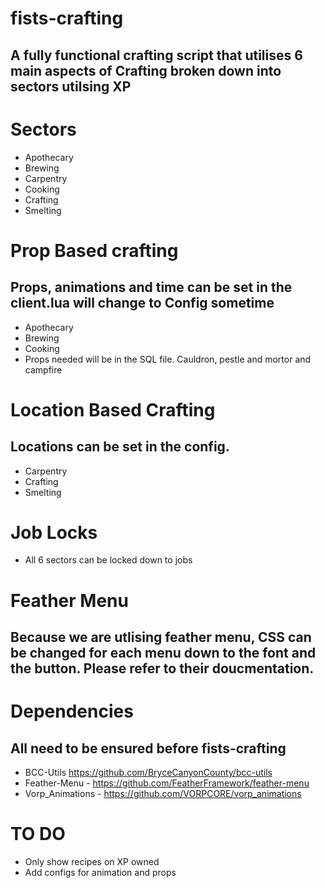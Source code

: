 # fists-crafting
## A fully functional crafting script that utilises 6 main aspects of Crafting broken down into sectors utilsing XP

# Sectors
- Apothecary
- Brewing
- Carpentry
- Cooking
- Crafting
- Smelting

# Prop Based crafting
## Props, animations and time can be set in the client.lua will change to Config sometime
- Apothecary
- Brewing
- Cooking
- Props needed will be in the SQL file. Cauldron, pestle and mortor and campfire

# Location Based Crafting
## Locations can be set in the config.
- Carpentry
- Crafting
- Smelting

# Job Locks
-  All 6 sectors can be locked down to jobs

# Feather Menu
## Because we are utlising feather menu, CSS can be changed for each menu down to the font and the button. Please refer to their doucmentation.

# Dependencies
## All need to be ensured before fists-crafting
- BCC-Utils https://github.com/BryceCanyonCounty/bcc-utils 
- Feather-Menu - https://github.com/FeatherFramework/feather-menu
- Vorp_Animations - https://github.com/VORPCORE/vorp_animations

# TO DO
- Only show recipes on XP owned
- Add configs for animation and props
